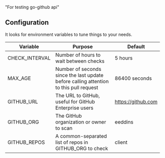 "For testing go-github api"

Configuration
---

It looks for environment variables to tune things to your needs.

| Variable | Purpose | Default |
| -------- | ------- | ------- |
| CHECK_INTERVAL | Number of hours to wait between checks | 5 hours |
| MAX_AGE | Number of seconds since the last update before calling attention to this pull request | 86400 seconds |
| GITHUB_URL | The URL to GitHub, useful for GitHub Enterprise users | https://github.com |
| GITHUB_ORG | The GitHub organization or owner to scan | eeddins |
| GITHUB_REPOS | A common-separated list of repos in GITHUB_ORG to check | client |

